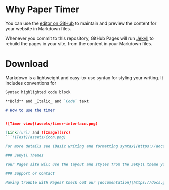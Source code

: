 # Why Paper Timer

You can use the [editor on GitHub](https://github.com/boan-anbo/paper-timer-public/edit/gh-pages/index.md) to maintain and preview the content for your website in Markdown files.

Whenever you commit to this repository, GitHub Pages will run [Jekyll](https://jekyllrb.com/) to rebuild the pages in your site, from the content in your Markdown files.

# Download

Markdown is a lightweight and easy-to-use syntax for styling your writing. It includes conventions for

```markdown
Syntax highlighted code block

**Bold** and _Italic_ and `Code` text

# How to use the timer


![Timer view](assets/timer-interface.png)

[Link](url) and ![Image](src)
```![Test](assets/icon.png)

For more details see [Basic writing and formatting syntax](https://docs.github.com/en/github/writing-on-github/getting-started-with-writing-and-formatting-on-github/basic-writing-and-formatting-syntax).

### Jekyll Themes

Your Pages site will use the layout and styles from the Jekyll theme you have selected in your [repository settings](https://github.com/boan-anbo/paper-timer-public/settings/pages). The name of this theme is saved in the Jekyll `_config.yml` configuration file.

### Support or Contact

Having trouble with Pages? Check out our [documentation](https://docs.github.com/categories/github-pages-basics/) or [contact support](https://support.github.com/contact) and we’ll help you sort it out.
